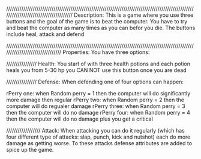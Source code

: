 

//////////////////////////////////////////////////////////////////////////////////////////////////////////////////////////////////////
Description:
This is a game where you use three buttons and the goal of the game is to beat the computer. You have to try and beat the computer as many times as you can befor you die. The buttons include heal, attack and defend

////////////////////////////////////////////////////////////////////////////////////////////////////////////////////////////////
Properties:
You have three options:

////////////////
Health:
You start of with three health potions and each potion heals you from 5-30 hp
you CAN NOT use this button once you are dead 

////////////////
Defense:
When defending one of four options can happen:

rPerry one:
when Random perry = 1 then the computer will do significantly more damage then regular
rPerry two:
when Random perry = 2 then the computer will do regualer damage
rPerry three:
when Random perry = 3 then the computer will do no damage
rPerry four:
when Random perry = 4 then the computer will do no damage plus you get a critical

//////////////////
Attack:
When attacking you can do it regularly (which has four different type of attacks: slap, punch, kick and nutshot) each do more damage as getting worse. To these attacks defense attributes are added to spice up the game.







